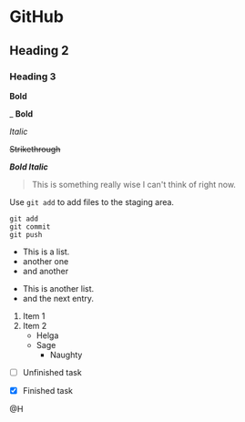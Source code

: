 # GitHub
## Heading 2
### Heading 3
**Bold** 

_
__Bold__

*Italic*

~~Strikethrough~~

***Bold Italic***

> This is something really wise I can't think of right now.

Use `git add` to add files to the staging area. 

```
git add
git commit
git push
```

- This is a list.
- another one
- and another

* This is another list.
* and the next entry.

1. Item 1
2. Item 2
   - Helga
   - Sage
      * Naughty
- [ ] Unfinished task
- [X] Finished task


@H
